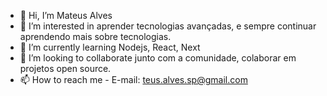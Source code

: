 - 👋 Hi, I’m Mateus Alves
- 👀 I’m interested in aprender tecnologias avançadas, e sempre continuar aprendendo mais sobre tecnologias.
- 🌱 I’m currently learning Nodejs, React, Next
- 💞️ I’m looking to collaborate junto com a comunidade, colaborar em projetos open source.
- 📫 How to reach me - E-mail: teus.alves.sp@gmail.com

<!---
mcalves-stack/mcalves-stack is a ✨ special ✨ repository because its `README.md` (this file) appears on your GitHub profile.
You can click the Preview link to take a look at your changes.
